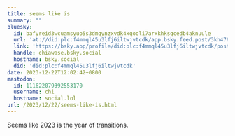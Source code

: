 ```yaml
---
title: seems like is
summary: ""
bluesky:
  id: bafyreid3wcuamsyuo5s3dmqynzxvdk4xqooli7arxkhksqcedb4aknuule
  url: 'at://did:plc:f4mmql45u3lfj6iltwjvtcdk/app.bsky.feed.post/3kh476xdgjn2j'
  link: 'https://bsky.app/profile/did:plc:f4mmql45u3lfj6iltwjvtcdk/post/3kh476xdgjn2j'
  handle: chiawase.bsky.social
  hostname: bsky.social
  did: 'did:plc:f4mmql45u3lfj6iltwjvtcdk'
date: 2023-12-22T12:02:42+0800
mastodon:
  id: 111622079392553170
  username: chi
  hostname: social.lol
url: /2023/12/22/seems-like-is.html
---
```


Seems like 2023 is the year of transitions.
